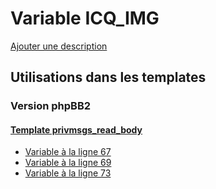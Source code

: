 # Variable ICQ_IMG
[Ajouter une description](https://fa-tvars.appspot.com/var/ICQ_IMG)

## Utilisations dans les templates

### Version phpBB2

#### [Template privmsgs_read_body](subsilver/privmsgs_read_body.md)
* [Variable &agrave; la ligne 67](../subsilver/privmsgs_read_body.tpl#L67)
* [Variable &agrave; la ligne 69](../subsilver/privmsgs_read_body.tpl#L69)
* [Variable &agrave; la ligne 73](../subsilver/privmsgs_read_body.tpl#L73)